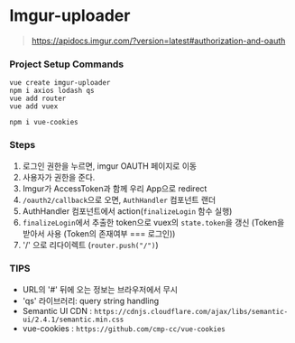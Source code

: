 # Imgur-uploader

> https://apidocs.imgur.com/?version=latest#authorization-and-oauth

### Project Setup Commands

```
vue create imgur-uploader
npm i axios lodash qs
vue add router
vue add vuex

npm i vue-cookies
```

### Steps

1. 로그인 권한을 누르면, imgur OAUTH 페이지로 이동
2. 사용자가 권한을 준다.
3. Imgur가 AccessToken과 함께 우리 App으로 redirect
4. `/oauth2/callback`으로 오면, `AuthHandler` 컴포넌트 랜더
5. AuthHandler 컴포넌트에서 action(`finalizeLogin` 함수 실행)
6. `finalizeLogin`에서 추출한 token으로 vuex의 `state.token`을 갱신
   (Token을 받아서 사용 (Token의 존재여부 === 로그인))
7. '/' 으로 리다이렉트 (`router.push("/")`)

### TIPS

- URL의 '#' 뒤에 오는 정보는 브라우저에서 무시
- 'qs' 라이브러리: query string handling
- Semantic UI CDN : `https://cdnjs.cloudflare.com/ajax/libs/semantic-ui/2.4.1/semantic.min.css`
- vue-cookies : `https://github.com/cmp-cc/vue-cookies`
